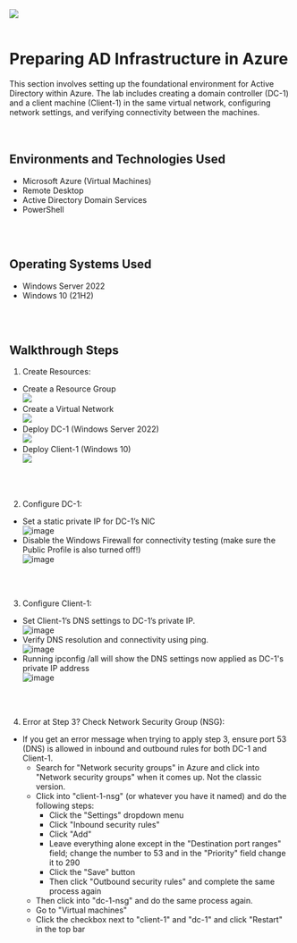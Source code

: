 <img src=https://github.com/user-attachments/assets/b0b2b2d4-c2ed-47b6-b59c-9da1d87514c6>
<br />
<br />

<h1>Preparing AD Infrastructure in Azure</h1>

This section involves setting up the foundational environment for Active Directory within Azure. The lab includes creating a domain controller (DC-1) and a client machine (Client-1) in the same virtual network, configuring network settings, and verifying connectivity between the machines.<br />
<br />
<br />

<h2>Environments and Technologies Used</h2>

- Microsoft Azure (Virtual Machines)
- Remote Desktop
- Active Directory Domain Services
- PowerShell
<br />
<br />

<h2>Operating Systems Used </h2>

- Windows Server 2022
- Windows 10 (21H2)
<br />
<br />

<h2>Walkthrough Steps</h2>

1. Create Resources:
  - Create a Resource Group<br />
      <img src=https://github.com/user-attachments/assets/0ddab006-9e9a-4565-a655-dfcf305138c5>
  - Create a Virtual Network<br />
      <img src=https://github.com/user-attachments/assets/1769fe82-8389-44b7-9841-5a5328afb498>
  - Deploy DC-1 (Windows Server 2022)<br />
      <img src=https://github.com/user-attachments/assets/69feeab5-8739-4fae-bafe-e7ba67dc053f>
  - Deploy Client-1 (Windows 10)<br />
      <img src=https://github.com/user-attachments/assets/57d5a2bb-f639-4721-af4c-683365f36d65>
<br />
<br />

2. Configure DC-1:
  - Set a static private IP for DC-1’s NIC<br />
      ![image](https://github.com/user-attachments/assets/f56dd0db-6beb-4208-be40-51a49ea7ee21)
  - Disable the Windows Firewall for connectivity testing (make sure the Public Profile is also turned off!)<br />
      ![image](https://github.com/user-attachments/assets/d2b55213-7ee3-4616-ba83-47020f0a518c)
<br />
<br />

3. Configure Client-1:
  - Set Client-1’s DNS settings to DC-1’s private IP.<br />
      ![image](https://github.com/user-attachments/assets/9c5750ac-1975-4c79-8718-f627b729bfc6)
  - Verify DNS resolution and connectivity using ping.<br />
      ![image](https://github.com/user-attachments/assets/57562cb9-3569-4a9b-b896-219dde1caa60)
  - Running ipconfig /all will show the DNS settings now applied as DC-1's private IP address<br />
      ![image](https://github.com/user-attachments/assets/0975b8b1-2a65-410c-8441-cadd29cd2ceb)
<br />
<br />

4. Error at Step 3? Check Network Security Group (NSG):
  - If you get an error message when trying to apply step 3, ensure port 53 (DNS) is allowed in inbound and outbound rules for both DC-1 and Client-1.
    - Search for "Network security groups" in Azure and click into "Network security groups" when it comes up. Not the classic version.
    - Click into "client-1-nsg" (or whatever you have it named) and do the following steps:
      - Click the "Settings" dropdown menu
      - Click "Inbound security rules"
      - Click "Add"
      - Leave everything alone except in the "Destination port ranges" field; change the number to 53 and in the "Priority" field change it to 290
      - Click the "Save" button
      - Then click "Outbound security rules" and complete the same process again
    - Then click into "dc-1-nsg" and do the same process again.
    - Go to "Virtual machines"
    - Click the checkbox next to "client-1" and "dc-1" and click "Restart" in the top bar
<br />
<br />
